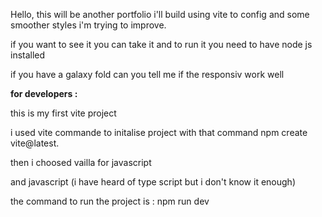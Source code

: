 Hello,
 this will be another portfolio i'll build using vite to config and some smoother styles i'm trying to improve.

 if you want to see it you can take it and to run it you need to have node js installed

if you have a galaxy fold can you tell me if the responsiv work well

<strong>for developers : </strong>

this is my first vite project

i used vite commande to initalise project with 
that command npm create vite@latest.

then i choosed vailla for javascript

and javascript (i have heard of type script but i don't know it enough)

 the command to run the project is : npm run dev